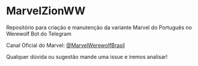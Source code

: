# MarvelZionWW
Repositório para criação e manutenção da variante Marvel do Português no Werewolf Bot do Telegram

Canal Oficial do Marvel: [@MarvelWerewolfBrasil](https://telegram.me/marvelwerewolfbrasil)



Qualquer dúvida ou sugestão mande uma issue e iremos analisar!
